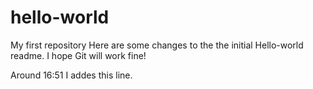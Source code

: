 # hello-world
My first repository
Here are some changes to the the initial Hello-world readme.
I hope Git will work fine!

Around 16:51 I addes this line.
